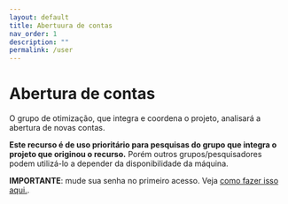 ```yaml
---
layout: default
title: Abertuura de contas
nav_order: 1
description: ""
permalink: /user
---
```


# Abertura de contas

O grupo de otimização, que integra e coordena o projeto, analisará a abertura de novas contas.

**Este recurso é de uso prioritário para pesquisas do grupo que integra o projeto que originou o recurso.** Porém outros grupos/pesquisadores podem utilizá-lo a depender da disponibilidade da máquina.

**IMPORTANTE**: mude sua senha no primeiro acesso. Veja [como fazer isso aqui.](https://otimizacaoufes.github.io/cmd).
